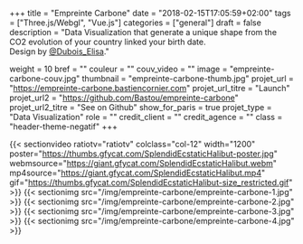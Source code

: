 +++
title = "Empreinte Carbone"
date = "2018-02-15T17:05:59+02:00"
tags = ["Three.js/Webgl", "Vue.js"]
categories = ["general"]
draft = false 
description = "Data Visualization that generate a unique shape from the CO2 evolution of your country linked your birth date. <br> Design by <a class='link-externe' href='https://dribbble.com/Shojii' target='_blank'>@Dubois_Elisa</a>."

weight = 10
bref = ""
couleur = ""
couv_video = ""
image = "empreinte-carbone-couv.jpg"
thumbnail = "empreinte-carbone-thumb.jpg"
projet_url = "https://empreinte-carbone.bastiencornier.com"
projet_url_titre = "Launch"
projet_url2 = "https://github.com/Bastou/empreinte-carbone"
projet_url2_titre = "See on Github"
show_for_paris = true
projet_type = "Data Visualization"
role = ""
credit_client = ""
credit_agence = ""
class = "header-theme-negatif"
+++
 
{{< sectionvideo ratiotv="ratiotv" colclass="col-12" width="1200" poster="https://thumbs.gfycat.com/SplendidEcstaticHalibut-poster.jpg" 
webmsource="https://giant.gfycat.com/SplendidEcstaticHalibut.webm" mp4source="https://giant.gfycat.com/SplendidEcstaticHalibut.mp4" 
gif="https://thumbs.gfycat.com/SplendidEcstaticHalibut-size_restricted.gif" >}}
{{< sectionimg src="/img/empreinte-carbone/empreinte-carbone-1.jpg" >}}
{{< sectionimg src="/img/empreinte-carbone/empreinte-carbone-2.jpg" >}}
{{< sectionimg src="/img/empreinte-carbone/empreinte-carbone-3.jpg" >}}
{{< sectionimg src="/img/empreinte-carbone/empreinte-carbone-4.jpg" >}}
